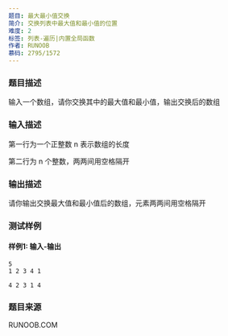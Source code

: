```yaml
---
题目: 最大最小值交换
简介: 交换列表中最大值和最小值的位置
难度: 2
标签: 列表-遍历|内置全局函数
作者: RUNOOB
慕码: 2795/1572
---
```


### 题目描述

输入一个数组，请你交换其中的最大值和最小值，输出交换后的数组

### 输入描述

第一行为一个正整数 n 表示数组的长度

第二行为 n 个整数，两两间用空格隔开

### 输出描述

请你输出交换最大值和最小值后的数组，元素两两间用空格隔开

### 测试样例

#### 样例1: 输入-输出

```
5
1 2 3 4 1
```

```
4 2 3 1 4
```

### 题目来源

RUNOOB.COM
